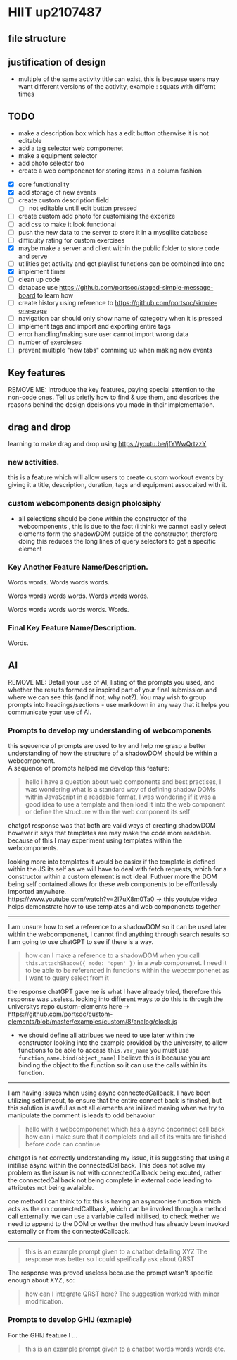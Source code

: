 # HIIT up2107487

## file structure

## justification of design

- multiple of the same activity title can exist, this is because users may want different versions of the activity, example : squats with differnt times

## TODO

- make a description box which has a edit button otherwise it is not editable
- add a tag selector web componenet
- make a equipment selector
- add photo selector too
- create a web componenet for storing items in a column fashion
- [x] core functionality
- [x] add storage of new events
- [ ] create custom description field
  - [ ] not editable untill edit button pressed
- [ ] create custom add photo for customising the excerize
- [ ] add css to make it look functional
- [ ] push the new data to the server to store it in a mysqllite database
- [ ] difficulty rating for custom exercises
- [x] maybe make a server and client within the public folder to store code and serve
- [ ] utilities get activity and get playlist functions can be combined into one
- [x] implement timer
- [ ] clean up code
- [ ] database use https://github.com/portsoc/staged-simple-message-board to learn how
- [ ] create history using reference to https://github.com/portsoc/simple-one-page
- [ ] navigation bar should only show name of categotry when it is pressed
- [ ] implement tags and import and exporting entire tags
- [ ] error handling/making sure user cannot import wrong data
- [ ] number of exercieses
- [ ] prevent multiple "new tabs" comming up when making new events

## Key features

REMOVE ME: Introduce the key features, paying special attention to the non-code ones. Tell us briefly how to find & use them, and describes the reasons behind the design decisions you made in their implementation.

## drag and drop

learning to make drag and drop using
https://youtu.be/jfYWwQrtzzY

### new activities.

this is a feature which will allow users to create custom workout events by giving it a title, description, duration, tags and equipment assocaited with it.

### custom webcomponents design pholosiphy

- all selections should be done within the constructor of the webcomponents , this is due to the fact (i think) we cannot easily select elements form the shadowDOM outside of the constructor, therefore doing this reduces the long lines of query selectors to get a specific element

### Key Another Feature Name/Description.

Words words. Words words words.

Words words words words. Words words words.

Words words words words words. Words.

### Final Key Feature Name/Description.

Words.

## AI

REMOVE ME: Detail your use of AI, listing of the prompts you used, and whether the results formed or inspired part of your final submission and where we can see this (and if not, why not?). You may wish to group prompts into headings/sections - use markdown in any way that it helps you communicate your use of AI.

### Prompts to develop my understanding of webcomponents

this sqeuence of prompts are used to try and help me grasp a better understanding of how the structure of a shadowDOM should be within a webcomponent.  
A sequence of prompts helped me develop this feature:

> hello i have a question about web components and best practises, I was wondering what is a standard way of defining shadow DOMs within JavaScript in a readable format, I was wondering if it was a good idea to use a template and then load it into the web component or define the structure within the web component its self

chatgpt response was that both are vaild ways of creating shadowDOM however it says that templates are may make the code more readable. because of this I may experiment using templates within the webcomponents.

looking more into templates it would be easier if the template is defined within the JS its self as we will have to deal with fetch requests, which for a constructor within a custom element is not ideal. Futhuer more the DOM being self contained allows for these web components to be effortlessly imported anywhere.  
https://www.youtube.com/watch?v=2I7uX8m0Ta0 -> this youtube video helps demonstrate how to use templates and web componenets together

---

I am unsure how to set a reference to a shadowDOM so it can be used later within the webcomponenet, I cannot find anything through search results so I am going to use chatGPT to see if there is a way.

> how can I make a reference to a shadowDOM when you call `this.attachShadow({ mode: 'open' })` in a web componenet. I need it to be able to be referenced in functions within the webcomponenet as I want to query select from it

the response chatGPT gave me is what I have already tried, therefore this response was useless. looking into different ways to do this is through the universitys repo custom-elements here -> https://github.com/portsoc/custom-elements/blob/master/examples/custom/8/analog/clock.js

- we should define all attribues we need to use later within the constructor
  looking into the example provided by the university, to allow functions to be able to access `this.var_name` you must use `function_name.bind(object_name)` I believe this is because you are binding the object to the function so it can use the calls within its function.

---

I am having issues when using async connectedCallback, I have been utilizing setTimeout, to ensure that the entire connect back is finshed, but this solution is awful as not all elements are inilized meaing when we try to manipulate the comment is leads to odd behavoiur

> hello with a webcomponenet which has a async onconnect call back how can i make sure that it complelets and all of its waits are finished before code can continue

chatgpt is not correctly understanding my issue, it is suggesting that using a initilise async within the connectedCallback. This does not solve my problem as the issue is not with connectedCallback being excuted, rather the connectedCallback not being complete in external code leading to attributes not being avalaible.

one method I can think to fix this is having an asyncronise function which acts as the on connectedCallback, which can be invoked through a method call externally. we can use a variable called initilised, to check wether we need to append to the DOM or wether the method has already been invoked externally or from the connectedCallback.

---

> this is an example prompt given to a chatbot detailing XYZ
> The response was better so I could speifically ask about QRST

The response was proved useless because the prompt wasn't specific enough about XYZ, so:

> how can I integrate QRST here?
> The suggestion worked with minor modification.

### Prompts to develop GHIJ (exmaple)

For the GHIJ feature I ...

> this is an example prompt given to a chatbot
> words words words etc.

